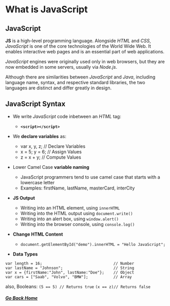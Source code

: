 # What is JavaScript



## JavaScript

**JS** is a high-level programming language. Alongside *HTML* and *CSS*, *JavaScript* is one of the core technologies of the World Wide Web. It enables interactive web pages and is an essential part of web applications. 

*JavaScript* engines were originally used only in web browsers, but they are now embedded in some servers, usually via *Node.js*. 

Although there are similarities between *JavaScript* and *Java*, including language name, syntax, and respective standard libraries, the two languages are distinct and differ greatly in design.



## JavaScript Syntax

- We write *JavaScript* code inbetween an *HTML* tag:
    - **`<script></script>`**
  
- We **declare variables** as:
    - var x, y, z;       // Declare Variables
    - x = 5; y = 6;      // Assign Values
    - z = x + y;         // Compute Values
  
- Lower Camel Case **variable naming**
    - JavaScript programmers tend to use camel case that starts with a lowercase letter
    - Examples: firstName, lastName, masterCard, interCity
  
- **JS Output**
    - Writing into an HTML element, using `innerHTML`
    - Writing into the HTML output using `document.write()`
    - Writing into an alert box, using `window.alert()`
    - Writing into the browser console, using `console.log()`
  
- **Change HTML Content**
    - `document.getElementById("demo").innerHTML = "Hello JavaScript";`

- **Data Types**
```
var length = 16;                               // Number
var lastName = "Johnson";                      // String
var x = {firstName:"John", lastName:"Doe"};    // Object
var cars = ["Saab", "Volvo", "BMW"];           // Array
```
also, Booleans: `(5 == 5) // Returns true` `(x == z)// Returns false`

##### [Go Back Home](README.md)